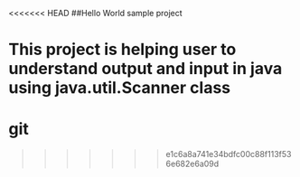 <<<<<<< HEAD
##Hello World sample project

This project is helping user to understand output and input in java using java.util.Scanner class
=======
# git
>>>>>>> e1c6a8a741e34bdfc00c88f113f536e682e6a09d
